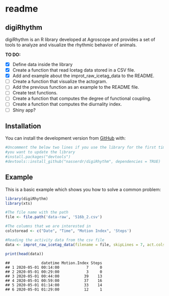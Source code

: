 readme
================

## digiRhythm

digiRhythm is an R library developed at Agroscope and provides a set of
tools to analyze and visualize the rhythmic behavior of animals.

**TO DO:**

-   [x] Define data inside the library
-   [x] Create a function that read Icetag data stored in a CSV file.
-   [x] Add and example about the improt_raw_icetag_data to the README.
-   [ ] Create a function that visualize the actogram.
-   [ ] Add the previous function as an example to the README file.
-   [ ] Create test functions.
-   [ ] Create a function that computes the degree of functional
    coupling.
-   [ ] Create a function that computes the diurnality index.
-   [ ] Shiny app?

## Installation

You can install the development version from
[GitHub](https://github.com/) with:

``` r
#Uncomment the below two lines if you use the library for the first time of if
#you want to update the library
#install.packages("devtools")
#devtools::install_github("nasserdr/digiRhythm", dependencies = TRUE)
```

## Example

This is a basic example which shows you how to solve a common problem:

``` r
library(digiRhythm)
library(xts)

#The file name with the path
file <- file.path('data-raw', '516b_2.csv')

#The columns that we are interested in
colstoread <- c("Date", "Time", "Motion Index", 'Steps') 

#Reading the activity data from the csv file
data <- improt_raw_icetag_data(filename = file, skipLines = 7, act.cols.names = colstoread, sampling = 15, verbose = FALSE)

print(head(data))
```

    ##              datetime Motion.Index Steps
    ## 1 2020-05-01 00:14:00            7     0
    ## 2 2020-05-01 00:29:00            3     0
    ## 3 2020-05-01 00:44:00           39    13
    ## 4 2020-05-01 00:59:00           37    16
    ## 5 2020-05-01 01:14:00           33    14
    ## 6 2020-05-01 01:29:00           12     1
